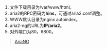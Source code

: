 1. 文件下载目录为/var/www/html。
2. aria2的RPC密码为**hins**，可通过aria2.conf调整。
3. WWW默认目录为nginx autoindex。
4. aria2-ng的URL为**IP/aria2**。
5. 对外端口为80，6800。

> [AriaNG](https://github.com/mayswind/AriaNg)


